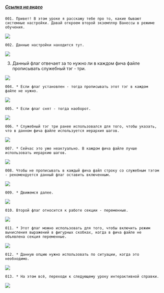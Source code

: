 ﻿##### [Ссылка на видео](https://youtu.be/EMoz8lhBYzY)

	001. Привет! В этом уроке я расскажу тебе про то, какие бывают системные настройки. Давай откроем второй экземпляр Ванессы в режиме обучения.

![](https://vanessa-files.do.bit-erp.ru/Doc/1.2.040.1/MD/Глава02/images/000_ЗакладкаСервисОсновныеСистемныеНастройки.png)

	002. Данные настройки находится тут.

![](https://vanessa-files.do.bit-erp.ru/Doc/1.2.040.1/MD/Глава02/images/007_ЗакладкаСервисОсновныеСистемныеНастройки.png)

003. Данный флаг отвечает за то нужно ли в каждом фича файле прописывать служебный тэг - три.

![](https://vanessa-files.do.bit-erp.ru/Doc/1.2.040.1/MD/Глава02/images/012_ЗакладкаСервисОсновныеСистемныеНастройки.png)

	004. * Если флаг установлен - тогда прописывать этот тэг в каждом файле не нужно.

![](https://vanessa-files.do.bit-erp.ru/Doc/1.2.040.1/MD/Глава02/images/015_ЗакладкаСервисОсновныеСистемныеНастройки.png)

	005. * Если флаг снят - тогда наоборот.

![](https://vanessa-files.do.bit-erp.ru/Doc/1.2.040.1/MD/Глава02/images/016_ЗакладкаСервисОсновныеСистемныеНастройки.png)

	006. * Служебный тэг три ранее использовался для того, чтобы указать, что в данном фича файле используется иерархия шагов.

![](https://vanessa-files.do.bit-erp.ru/Doc/1.2.040.1/MD/Глава02/images/017_ЗакладкаСервисОсновныеСистемныеНастройки.png)

	007. * Сейчас это уже неактуально. В каждом фича файле лучше использовать иерархию шагов.

![](https://vanessa-files.do.bit-erp.ru/Doc/1.2.040.1/MD/Глава02/images/018_ЗакладкаСервисОсновныеСистемныеНастройки.png)

	008. Чтобы не прописывать в каждый фича файл строку со служебным тэгом - рекомендуется данный флаг оставить включенным.

![](https://vanessa-files.do.bit-erp.ru/Doc/1.2.040.1/MD/Глава02/images/021_ЗакладкаСервисОсновныеСистемныеНастройки.png)

	009. * Движемся далее.

![](https://vanessa-files.do.bit-erp.ru/Doc/1.2.040.1/MD/Глава02/images/024_ЗакладкаСервисОсновныеСистемныеНастройки.png)

	010. Второй флаг относится к работе секции - переменные.

![](https://vanessa-files.do.bit-erp.ru/Doc/1.2.040.1/MD/Глава02/images/027_ЗакладкаСервисОсновныеСистемныеНастройки.png)

	011. * Этот флаг можно использовать для того, чтобы включить режим вычисления выражений в фигурных скобках, когда в фича файле не объявлена секция переменные.

![](https://vanessa-files.do.bit-erp.ru/Doc/1.2.040.1/MD/Глава02/images/030_ЗакладкаСервисОсновныеСистемныеНастройки.png)

	012. * Данную опцию нужно использовать по ситуации, когда это необходимо.

![](https://vanessa-files.do.bit-erp.ru/Doc/1.2.040.1/MD/Глава02/images/031_ЗакладкаСервисОсновныеСистемныеНастройки.png)

	013. * На этом всё, переходи к следующему уроку интерактивной справки.

![](https://vanessa-files.do.bit-erp.ru/Doc/1.2.040.1/MD/Глава02/images/032_ЗакладкаСервисОсновныеСистемныеНастройки.png)
